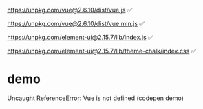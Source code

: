 https://unpkg.com/vue@2.6.10/dist/vue.js ✅

https://unpkg.com/vue@2.6.10/dist/vue.min.js ✅



https://unpkg.com/element-ui@2.15.7/lib/index.js ✅

https://unpkg.com/element-ui@2.15.7/lib/theme-chalk/index.css ✅

# demo

Uncaught ReferenceError: Vue is not defined  (codepen demo)
